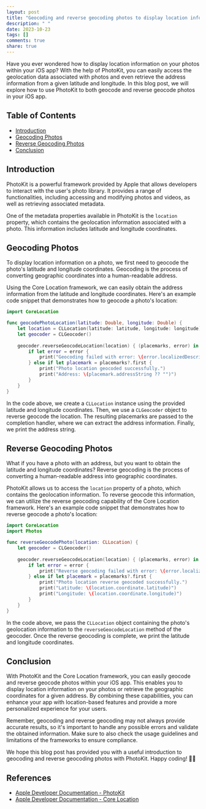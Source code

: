 ```yaml
---
layout: post
title: "Geocoding and reverse geocoding photos to display location information with PhotoKit"
description: " "
date: 2023-10-23
tags: []
comments: true
share: true
---
```


Have you ever wondered how to display location information on your photos within your iOS app? With the help of PhotoKit, you can easily access the geolocation data associated with photos and even retrieve the address information from a given latitude and longitude. In this blog post, we will explore how to use PhotoKit to both geocode and reverse geocode photos in your iOS app.

## Table of Contents
- [Introduction](#introduction)
- [Geocoding Photos](#geocoding-photos)
- [Reverse Geocoding Photos](#reverse-geocoding-photos)
- [Conclusion](#conclusion)

## Introduction <a name="introduction"></a>

PhotoKit is a powerful framework provided by Apple that allows developers to interact with the user's photo library. It provides a range of functionalities, including accessing and modifying photos and videos, as well as retrieving associated metadata.

One of the metadata properties available in PhotoKit is the `location` property, which contains the geolocation information associated with a photo. This information includes latitude and longitude coordinates.

## Geocoding Photos <a name="geocoding-photos"></a>

To display location information on a photo, we first need to geocode the photo's latitude and longitude coordinates. Geocoding is the process of converting geographic coordinates into a human-readable address.

Using the Core Location framework, we can easily obtain the address information from the latitude and longitude coordinates. Here's an example code snippet that demonstrates how to geocode a photo's location:

```swift
import CoreLocation

func geocodePhotoLocation(latitude: Double, longitude: Double) {
    let location = CLLocation(latitude: latitude, longitude: longitude)
    let geocoder = CLGeocoder()
    
    geocoder.reverseGeocodeLocation(location) { (placemarks, error) in
        if let error = error {
            print("Geocoding failed with error: \(error.localizedDescription)")
        } else if let placemark = placemarks?.first {
            print("Photo location geocoded successfully.")
            print("Address: \(placemark.addressString ?? "")")
        }
    }
}
```

In the code above, we create a `CLLocation` instance using the provided latitude and longitude coordinates. Then, we use a `CLGeocoder` object to reverse geocode the location. The resulting placemarks are passed to the completion handler, where we can extract the address information. Finally, we print the address string.

## Reverse Geocoding Photos <a name="reverse-geocoding-photos"></a>

What if you have a photo with an address, but you want to obtain the latitude and longitude coordinates? Reverse geocoding is the process of converting a human-readable address into geographic coordinates.

PhotoKit allows us to access the `location` property of a photo, which contains the geolocation information. To reverse geocode this information, we can utilize the reverse geocoding capability of the Core Location framework. Here's an example code snippet that demonstrates how to reverse geocode a photo's location:

```swift
import CoreLocation
import Photos

func reverseGeocodePhoto(location: CLLocation) {
    let geocoder = CLGeocoder()
    
    geocoder.reverseGeocodeLocation(location) { (placemarks, error) in
        if let error = error {
            print("Reverse geocoding failed with error: \(error.localizedDescription)")
        } else if let placemark = placemarks?.first {
            print("Photo location reverse geocoded successfully.")
            print("Latitude: \(location.coordinate.latitude)")
            print("Longitude: \(location.coordinate.longitude)")
        }
    }
}
```

In the code above, we pass the `CLLocation` object containing the photo's geolocation information to the `reverseGeocodeLocation` method of the geocoder. Once the reverse geocoding is complete, we print the latitude and longitude coordinates.

## Conclusion <a name="conclusion"></a>

With PhotoKit and the Core Location framework, you can easily geocode and reverse geocode photos within your iOS app. This enables you to display location information on your photos or retrieve the geographic coordinates for a given address. By combining these capabilities, you can enhance your app with location-based features and provide a more personalized experience for your users.

Remember, geocoding and reverse geocoding may not always provide accurate results, so it's important to handle any possible errors and validate the obtained information. Make sure to also check the usage guidelines and limitations of the frameworks to ensure compliance.

We hope this blog post has provided you with a useful introduction to geocoding and reverse geocoding photos with PhotoKit. Happy coding! 📸📍

## References

- [Apple Developer Documentation - PhotoKit](https://developer.apple.com/documentation/photokit)
- [Apple Developer Documentation - Core Location](https://developer.apple.com/documentation/corelocation)